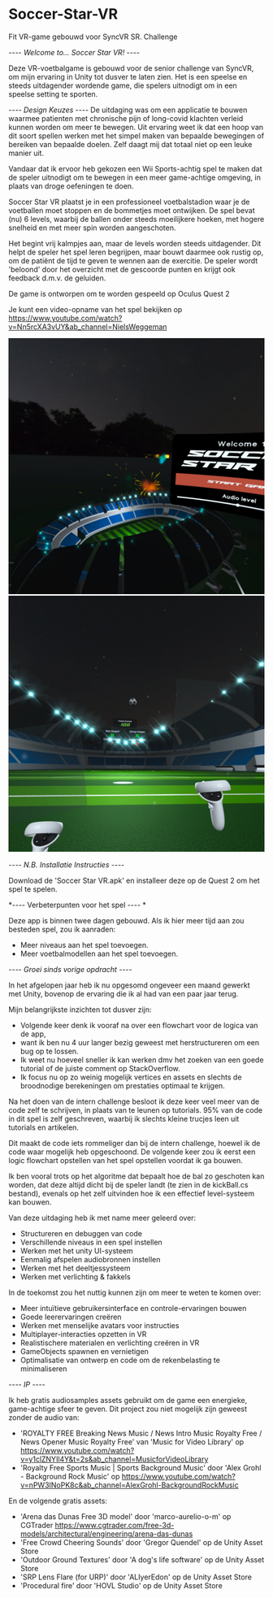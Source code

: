 # Soccer-Star-VR

Fit VR-game gebouwd voor SyncVR SR. Challenge

*---- Welcome to... Soccer Star VR! ----*

Deze VR-voetbalgame is gebouwd voor de senior challenge van SyncVR, om mijn ervaring 
in Unity tot dusver te laten zien. Het is een speelse en steeds uitdagender wordende game,
die spelers uitnodigt om in een speelse setting te sporten.

*---- Design Keuzes ----*
De uitdaging was om een applicatie te bouwen waarmee patienten met chronische pijn 
of long-covid klachten verleid kunnen worden om meer te bewegen. Uit ervaring weet ik dat
een hoop van dit soort spellen werken met het simpel maken van bepaalde bewegingen of bereiken
van bepaalde doelen. Zelf daagt mij dat totaal niet op een leuke manier uit.

Vandaar dat ik ervoor heb gekozen een Wii Sports-achtig spel te maken dat de speler uitnodigt
om te bewegen in een meer game-achtige omgeving, in plaats van droge oefeningen te doen.

Soccer Star VR plaatst je in een professioneel voetbalstadion waar je de voetballen moet stoppen
en de bommetjes moet ontwijken. De spel bevat (nu) 6 levels, waarbij de ballen onder steeds 
moeilijkere hoeken, met hogere snelheid en met meer spin worden aangeschoten.

Het begint vrij kalmpjes aan, maar de levels worden steeds uitdagender. Dit helpt de speler
het spel leren begrijpen, maar bouwt daarmee ook rustig op, om de patiënt de tijd te geven
te wennen aan de exercitie. De speler wordt 'beloond' door het overzicht met de gescoorde punten
en krijgt ook feedback d.m.v. de geluiden.

De game is ontworpen om te worden gespeeld op Oculus Quest 2

Je kunt een video-opname van het spel bekijken op https://www.youtube.com/watch?v=Nn5rcXA3vUY&ab_channel=NielsWeggeman

![alt text](https://github.com/NielsWeggeman/Soccer-Star-VR/blob/master/Soccer%20Star%20VR%20Main%20menu%20view.jpg)
![alt text](https://github.com/NielsWeggeman/Soccer-Star-VR/blob/master/Soccer%20Star%20VR%20Game%20view.jpg)

*---- N.B. Installatie Instructies ----*

Download de 'Soccer Star VR.apk' en installeer deze op de Quest 2 om het spel te spelen.

*---- Verbeterpunten voor het spel ---- *

Deze app is binnen twee dagen gebouwd. Als ik hier meer tijd aan zou besteden
spel, zou ik aanraden:

- Meer niveaus aan het spel toevoegen.
- Meer voetbalmodellen aan het spel toevoegen.


*---- Groei sinds vorige opdracht ----*

In het afgelopen jaar heb ik nu opgesomd ongeveer een maand gewerkt met Unity,
bovenop de ervaring die ik al had van een paar jaar terug.

Mijn belangrijkste inzichten tot dusver zijn:

- Volgende keer denk ik vooraf na over een flowchart voor de logica van de app, 
- want ik ben nu 4 uur langer bezig geweest met herstructureren om een bug op te lossen.
- Ik weet nu hoeveel sneller ik kan werken dmv het zoeken van een goede tutorial of de 
  juiste comment op StackOverflow.
- Ik focus nu op zo weinig mogelijk vertices en assets en slechts de broodnodige 
  berekeningen om prestaties optimaal te krijgen.

Na het doen van de intern challenge besloot ik deze keer veel meer van de code zelf 
te schrijven, in plaats van te leunen op tutorials. 95% van de code in dit spel is 
zelf geschreven, waarbij ik slechts kleine trucjes leen uit tutorials en artikelen.

Dit maakt de code iets rommeliger dan bij de intern challenge, hoewel ik de code waar
mogelijk heb opgeschoond. De volgende keer zou ik eerst een logic flowchart opstellen 
van het spel opstellen voordat ik ga bouwen.

Ik ben vooral trots op het algoritme dat bepaalt hoe de bal zo geschoten kan worden, 
dat deze altijd dicht bij de speler landt (te zien in de kickBall.cs bestand), 
evenals op het zelf uitvinden hoe ik een effectief level-systeem kan bouwen.

Van deze uitdaging heb ik met name meer geleerd over:
- Structureren en debuggen van code
- Verschillende niveaus in een spel instellen
- Werken met het unity UI-systeem
- Eenmalig afspelen audiobronnen instellen
- Werken met het deeltjessysteem
- Werken met verlichting & fakkels

In de toekomst zou het nuttig kunnen zijn om meer te weten te komen over:
- Meer intuïtieve gebruikersinterface en controle-ervaringen bouwen
- Goede leerervaringen creëren
- Werken met menselijke avatars voor instructies
- Multiplayer-interacties opzetten in VR
- Realistischere materialen en verlichting creëren in VR
- GameObjects spawnen en vernietigen
- Optimalisatie van ontwerp en code om de rekenbelasting te minimaliseren

*---- IP ----*

Ik heb gratis audiosamples assets gebruikt om de game een energieke, game-achtige sfeer te geven.
Dit project zou niet mogelijk zijn geweest zonder de audio van:
- 'ROYALTY FREE Breaking News Music / News Intro Music Royalty Free / News Opener Music Royalty Free' van 'Music for Video Library'
  op https://www.youtube.com/watch?v=y1clZNYIl4Y&t=2s&ab_channel=MusicforVideoLibrary
- 'Royalty Free Sports Music | Sports Background Music' door 'Alex Grohl - Background Rock Music'
  op https://www.youtube.com/watch?v=nPW3INoPK8c&ab_channel=AlexGrohl-BackgroundRockMusic

En de volgende gratis assets:
- 'Arena das Dunas Free 3D model' door 'marco-aurelio-o-m' op CGTrader https://www.cgtrader.com/free-3d-models/architectural/engineering/arena-das-dunas
- 'Free Crowd Cheering Sounds' door 'Gregor Quendel' op de Unity Asset Store
- 'Outdoor Ground Textures' door 'A dog's life software' op de Unity Asset Store
- 'SRP Lens Flare (for URP)' door 'ALIyerEdon' op de Unity Asset Store
- 'Procedural fire' door 'HOVL Studio' op de Unity Asset Store
